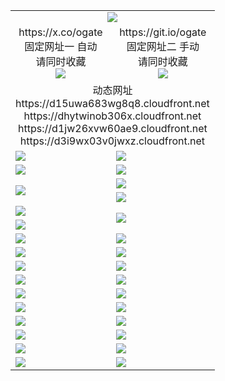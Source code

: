 ﻿<table>
  <tr><td colspan=2 align=center><img src="https://d3i9wx03v0jwxz.cloudfront.net/Up/oGate.jpg" /></td></tr>
  <tr>
    <td align=center>https://x.co/ogate<br>固定网址一 自动<br>请同时收藏<br><img src="https://d3i9wx03v0jwxz.cloudfront.net/Up/0WMGD1.png" /></td>
    <td align=center>https://git.io/ogate<br>固定网址二 手动<br>请同时收藏<br><img src="https://d3i9wx03v0jwxz.cloudfront.net/Up/0WMGD2.png" /></td>
  </tr>
  <tr><td colspan=2 align=center>动态网址
<br>https://d15uwa683wg8q8.cloudfront.net
<br>https://dhytwinob306x.cloudfront.net
<br>https://d1jw26xvw60ae9.cloudfront.net
<br>https://d3i9wx03v0jwxz.cloudfront.net
    </td>
  </tr>
  <tr>
    <td><a href="https://d3i9wx03v0jwxz.cloudfront.net/oNote.aspx?id=oGate&from=github" target="_blank"><img src="https://d3i9wx03v0jwxz.cloudfront.net/Up/0WCYQ.jpg" /></a></td>
    <td><a href="https://d3i9wx03v0jwxz.cloudfront.net/oNote.aspx?id=oNote&from=github" target="_blank"><img src="https://d3i9wx03v0jwxz.cloudfront.net/Up/0WZBM0.jpg" /></a></td>
  </tr>
  <tr>
    <td><a href="https://d3i9wx03v0jwxz.cloudfront.net/ogDY.aspx?from=github" target="_blank"><img src="https://d3i9wx03v0jwxz.cloudfront.net/Up/DY.jpg"/></a></td>
    <td><a href="https://d3i9wx03v0jwxz.cloudfront.net/ogST.aspx?from=github" target="_blank"><img src="https://d3i9wx03v0jwxz.cloudfront.net/Up/ST.jpg"/></a></td>
  </tr>
  <tr>
    <td rowspan=2><a href="https://d3i9wx03v0jwxz.cloudfront.net/ogUP.aspx?name=WJ.mp4&from=github" target="_blank"><img src="https://d3i9wx03v0jwxz.cloudfront.net/Up/WJ.jpg" /></a></td>
    <td><a href="https://d3i9wx03v0jwxz.cloudfront.net/ogUP.aspx?name=DKC.mp4&count=17&from=github" target="_blank"><img src="https://d3i9wx03v0jwxz.cloudfront.net/Up/DKC.jpg" /></a></td> 
  </tr>
  <tr>
    <td><a href="https://d3i9wx03v0jwxz.cloudfront.net/ogUP.aspx?name=LRWS.mp4&count=6B:13,5A:10,5B:35,4A:14,4B:19,3A:10,3B:26,2A:16,2B:21,1A:23,1B:29&from=github" target="_blank"><img src="https://d3i9wx03v0jwxz.cloudfront.net/Up/LRWS.jpg" /></a></td>
  </tr>
  <tr>
    <td><a href="https://d3i9wx03v0jwxz.cloudfront.net/ogUP.aspx?name=JQR.mp4&count=2&from=github" target="_blank"><img src="https://d3i9wx03v0jwxz.cloudfront.net/Up/JQR.jpg" /></a></td>   
    <td rowspan=2><a href="https://d3i9wx03v0jwxz.cloudfront.net/ogUP.aspx?name=JP.mp4&count=9&from=github" target="_blank"><img src="https://d3i9wx03v0jwxz.cloudfront.net/Up/JP.jpg" /></td>
  </tr>
  <tr>
    <td><a href="https://d3i9wx03v0jwxz.cloudfront.net/ogUP.aspx?name=ZSJ.mp4&count=16&from=github" target="_blank"><img src="https://d3i9wx03v0jwxz.cloudfront.net/Up/ZSJ.jpg" /></a></td>
  </tr>
  <tr>
    <td><a href="https://d3i9wx03v0jwxz.cloudfront.net/ogUP.aspx?name=SSZJ.mp4&count=7&current=2&from=github" target="_blank"><img src="https://d3i9wx03v0jwxz.cloudfront.net/Up/SSZJ.jpg" /></a></td>
    <td><a href="https://d3i9wx03v0jwxz.cloudfront.net/ogUP.aspx?name=WH.mp4&from=github" target="_blank"><img src="https://d3i9wx03v0jwxz.cloudfront.net/Up/WH.jpg" /></a></td>
  </tr>
  <tr>
    <td><a href="https://d3i9wx03v0jwxz.cloudfront.net/ogUP.aspx?name=DWHM.mp4&from=github" target="_blank"><img src="https://d3i9wx03v0jwxz.cloudfront.net/Up/DWHM.jpg" /></a></td>
    <td><a href="https://d3i9wx03v0jwxz.cloudfront.net/ogUP.aspx?name=XTFY.mp4&count=24&from=github" target="_blank"><img src="https://d3i9wx03v0jwxz.cloudfront.net/Up/XTFY.jpg" /></a></td>
  </tr>
  <tr>
    <td><a href="https://d3i9wx03v0jwxz.cloudfront.net/ogUP.aspx?name=4SQQ.mp4&count=06:3,05:20&current=06:3&from=github" target="_blank"><img src="https://d3i9wx03v0jwxz.cloudfront.net/Up/4SQQ0.jpg" /></a></td>
    <td><a href="https://d3i9wx03v0jwxz.cloudfront.net/ogUP.aspx?name=4SHQ.mp4&count=06:2,05:29&current=06:2&from=github" target="_blank"><img src="https://d3i9wx03v0jwxz.cloudfront.net/Up/4SHQ0.jpg" /></a></td>
  </tr>
  <tr>
    <td><a href="https://d3i9wx03v0jwxz.cloudfront.net/ogUP.aspx?name=4SZG.mp4&count=06:2,05:22,04:22&current=06:1&from=github" target="_blank"><img src="https://d3i9wx03v0jwxz.cloudfront.net/Up/4SZG0.jpg" /></a></td>
    <td><a href="https://d3i9wx03v0jwxz.cloudfront.net/ogUP.aspx?name=4SDJ.mp4&count=06:2,05:48,04:52&current=06:1&from=github" target="_blank"><img src="https://d3i9wx03v0jwxz.cloudfront.net/Up/4SDJ0.jpg" /></a></td>
  </tr>
  <tr>
    <td><a href="https://d3i9wx03v0jwxz.cloudfront.net/onUP.aspx?name=https://d26kc58gv3amyq.cloudfront.net/604&from=github" target="_blank"><img src="https://d3i9wx03v0jwxz.cloudfront.net/Up/0DTW.jpg"/></a></td>
    <td><a href="https://d3i9wx03v0jwxz.cloudfront.net/onUP.aspx?name=https://d2tyo2h9ydw5hf.cloudfront.net/acenter/&from=github" target="_blank"><img src="https://d3i9wx03v0jwxz.cloudfront.net/Up/0TDW.jpg" /></a></td>
  </tr>
  <tr>
    <td><a href="https://d3i9wx03v0jwxz.cloudfront.net/onUP.aspx?name=https://d2r8g7swm7yriq.cloudfront.net/gb/nsc413.htm&from=github" target="_blank"><img src="https://d3i9wx03v0jwxz.cloudfront.net/Up/0DJY.jpg" /></a></td>
    <td><a href="https://d3i9wx03v0jwxz.cloudfront.net/onUP.aspx?name=https://dgyo0jey7vwa5.cloudfront.net/xtr/gb/prog204.html&from=github" target="_blank"><img src="https://d3i9wx03v0jwxz.cloudfront.net/Up/0XTR.jpg" /></a></td>
  </tr>
  <tr>
    <td><a href="https://d3i9wx03v0jwxz.cloudfront.net/onUP.aspx?name=https://d1o6sqws00r7ay.cloudfront.net&from=github" target="_blank"><img src="https://d3i9wx03v0jwxz.cloudfront.net/Up/0MHW.jpg" /></a></td>
    <td><a href="https://d3i9wx03v0jwxz.cloudfront.net/onUP.aspx?name=https://d38z1xzg5vtneh.cloudfront.net&from=github" target="_blank"><img src="https://d3i9wx03v0jwxz.cloudfront.net/Up/0ZJW.jpg" /></a></td>
  </tr>
  <tr>
    <td><a href="https://d3i9wx03v0jwxz.cloudfront.net/ogUP.aspx?name=FG.zip&from=github" target="_blank"><img src="https://d3i9wx03v0jwxz.cloudfront.net/Up/FG.jpg" /></a></td>
    <td><a href="https://d3i9wx03v0jwxz.cloudfront.net/ogUP.aspx?name=FGA.apk&from=github" target="_blank"><img src="https://d3i9wx03v0jwxz.cloudfront.net/Up/FGA.jpg" /></a></td>
  </tr>
  <tr>
    <td><a href="https://d3i9wx03v0jwxz.cloudfront.net/ogUP.aspx?name=U.zip&from=github" target="_blank"><img src="https://d3i9wx03v0jwxz.cloudfront.net/Up/U.jpg" /></a></td>
    <td><a href="https://d3i9wx03v0jwxz.cloudfront.net/ogUP.aspx?name=UA.apk&from=github" target="_blank"><img src="https://d3i9wx03v0jwxz.cloudfront.net/Up/UA.jpg" /></a></td>
  </tr>
  <tr>
    <td><a href="https://d3i9wx03v0jwxz.cloudfront.net/ogUP.aspx?name=0iPPOTV.zip&from=github" target="_blank"><img src="https://d3i9wx03v0jwxz.cloudfront.net/Up/0iPPOTV.jpg" /></a></td>
    <td><a href="https://d3i9wx03v0jwxz.cloudfront.net/ogUP.aspx?name=0iNTD.apk&from=github" target="_blank"><img src="https://d3i9wx03v0jwxz.cloudfront.net/Up/0iNTD.jpg" /></a></td>
  </tr>
</table>

